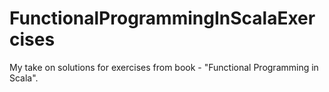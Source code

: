 # FunctionalProgrammingInScalaExercises

My take on solutions for exercises from book - "Functional Programming in Scala".
